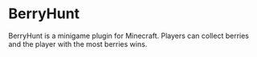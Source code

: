 # BerryHunt
BerryHunt is a minigame plugin for Minecraft. Players can collect berries and the player with the most berries wins.
